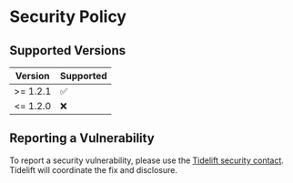 # Security Policy

## Supported Versions

| Version | Supported          |
| ------- | ------------------ |
| >= 1.2.1 | :white_check_mark: |
| <= 1.2.0 | :x:                |

## Reporting a Vulnerability

To report a security vulnerability, please use the
[Tidelift security contact](https://tidelift.com/security).
Tidelift will coordinate the fix and disclosure.
